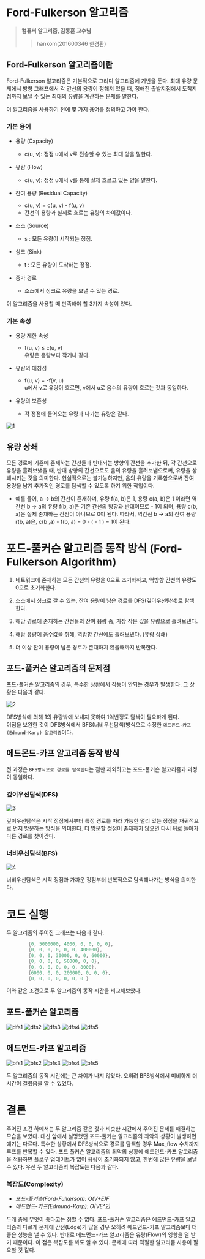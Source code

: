 # Ford-Fulkerson 알고리즘

> **컴퓨터 알고리즘, 김동훈 교수님**
>
> > hankom(201600346 한경환)

## Ford-Fulkerson 알고리즘이란

Ford-Fulkerson 알고리즘은 기본적으로 그리디 알고리즘에 기반을 둔다. 최대 유량 문제에서 방향 그래프에서 각 간선의 용량이 정해져 있을 때, 정해진 출발지점에서 도착지점까지 보낼 수 있는 최대의 유량을 계산하는 문제를 말한다.

이 알고리즘을 사용하기 전에 몇 가지 용어를 정의하고 가야 한다.

### 기본 용어

- 용량 (Capacity)

  - c(u, v): 정점 u에서 v로 전송할 수 있는 최대 양을 말한다.

- 유량 (Flow)

  - c(u, v): 정점 u에서 v를 통해 실제 흐르고 있는 양을 말한다.

- 잔여 용량 (Residual Capacity)

  - c(u, v) = c(u, v) - f(u, v)
  - 간선의 용량과 실제로 흐르는 유량의 차이값이다.

- 소스 (Source)

  - s : 모든 유량이 시작되는 정점.

- 싱크 (Sink)

  - t : 모든 유량이 도착하는 정점.

- 증가 경로
  - 소스에서 싱크로 유량을 보낼 수 있는 경로.

이 알고리즘을 사용할 때 만족해야 할 3가지 속성이 있다.

### 기본 속성

- 용량 제한 속성

  - f(u, v) ≤ c(u, v)  
    유량은 용량보다 작거나 같다.

- 유량의 대칭성

  - f(u, v) = -f(v, u)  
    u에서 v로 유량이 흐르면, v에서 u로 음수의 유량이 흐르는 것과 동일하다.

- 유량의 보존성
  - 각 정점에 들어오는 유량과 나가는 유량은 같다.

![1](https://raw.githubusercontent.com/Hankom/ford_fulkerson_algorithm/main/img/1.png)

## 유량 상쇄

모든 경로에 기존에 존재하는 간선들과 반대되는 방향의 간선을 추가한 뒤, 각 간선으로 유량을 흘려보냈을 때, 반대 방향의 간선으로도 음의 유량을 흘려보냄으로써, 유량을 상쇄시키는 것을 의미한다. 현실적으로는 불가능하지만, 음의 유량을 기록함으로써 잔여 용량을 남겨 추가적인 경로를 탐색할 수 있도록 하기 위한 작업이다.

- 예를 들어, a → b의 간선이 존재하며, 유량 f(a, b)은 1, 용량 c(a, b)은 1 이라면 역간선 b → a의 유량 f(b, a)은 기존 간선의 방향과 반대이므로 - 1이 되며,
  용량 c(b, a)은 실제 존재하는 간선이 아니므로 0이 된다. 따라서, 역간선 b → a의 잔여 용량 r(b, a)은, c(b ,a) - f(b, a) = 0 - ( - 1 ) = 1이 된다.

# 포드-풀커슨 알고리즘 동작 방식 (Ford-Fulkerson Algorithm)

1. 네트워크에 존재하는 모든 간선의 유량을 0으로 초기화하고, 역방향 간선의 유량도 0으로 초기화한다.

2. 소스에서 싱크로 갈 수 있는, 잔여 용량이 남은 경로를 DFS(깊이우선탐색)로 탐색한다.

3. 해당 경로에 존재하는 간선들의 잔여 용량 중, 가장 작은 값을 유량으로 흘려보낸다.

4. 해당 유량에 음수값을 취해, 역방향 간선에도 흘려보낸다. (유량 상쇄)

5. 더 이상 잔여 용량이 남은 경로가 존재하지 않을때까지 반복한다.

## 포드-풀커슨 알고리즘의 문제점

포드-풀커슨 알고리즘의 경우, 특수한 상황에서 작동이 안되는 경우가 발생한다. 그 상황은 다음과 같다.

![2](https://raw.githubusercontent.com/Hankom/ford_fulkerson_algorithm/main/img/2.png)

DFS방식에 의해 1의 유량밖에 보내지 못하여 1억번정도 탐색이 필요하게 된다.  
이점을 보완한 것이 DFS방식에서 BFS(너비우선탐색)방식으로 수정한 `에드몬드-카프(Edmond-Karp) 알고리즘`이다.

## 에드몬드-카프 알고리즘 동작 방식

전 과정은 `BFS방식으로 경로를 탐색한다`는 점만 제외하고는 포드-풀커슨 알고리즘과 과정이 동일하다.

### 깊이우선탐색(DFS)

![3](https://raw.githubusercontent.com/Hankom/ford_fulkerson_algorithm/main/img/3.jpeg)

깊이우선탐색은 시작 정점에서부터 특정 경로를 따라 가능한 멀리 있는 정점을 재귀적으로 먼저 방문하는 방식을 의미한다. 더 방문할 정점이 존재하지 않으면 다시 뒤로 돌아가 다른 경로를 찾아간다.

### 너비우선탐색(BFS)

![4](https://raw.githubusercontent.com/Hankom/ford_fulkerson_algorithm/main/img/4.jpeg)

너비우선탐색은 시작 정점과 가까운 정점부터 반복적으로 탐색해나가는 방식을 의미한다.

# 코드 실행

두 알고리즘의 주어진 그래프는 다음과 같다.

```C++
        {0, 5000000, 4000, 0, 0, 0, 0},
        {0, 0, 0, 0, 0, 0, 400000},
        {0, 0, 0, 30000, 0, 0, 60000},
        {0, 0, 0, 0, 50000, 0, 0},
        {0, 0, 0, 0, 0, 0, 8000},
        {6000, 0, 0, 200000, 0, 0, 0},
        {0, 0, 0, 0, 0, 0, 0 }
```

이와 같은 조건으로 두 알고리즘의 동작 시간을 비교해보았다.

## 포드-풀커슨 알고리즘

![dfs1](https://raw.githubusercontent.com/Hankom/ford_fulkerson_algorithm/d45a207fb5b1a5ea811a3560fceafba66004c70d/img/dfs1.PNG)
![dfs2](https://raw.githubusercontent.com/Hankom/ford_fulkerson_algorithm/d45a207fb5b1a5ea811a3560fceafba66004c70d/img/dfs2.PNG)
![dfs3](https://raw.githubusercontent.com/Hankom/ford_fulkerson_algorithm/d45a207fb5b1a5ea811a3560fceafba66004c70d/img/dfs3.PNG)
![dfs4](https://raw.githubusercontent.com/Hankom/ford_fulkerson_algorithm/d45a207fb5b1a5ea811a3560fceafba66004c70d/img/dfs4.PNG)
![dfs5](https://raw.githubusercontent.com/Hankom/ford_fulkerson_algorithm/d45a207fb5b1a5ea811a3560fceafba66004c70d/img/dfs5.PNG)

## 에드먼드-카프 알고리즘

![bfs1](https://raw.githubusercontent.com/Hankom/ford_fulkerson_algorithm/d45a207fb5b1a5ea811a3560fceafba66004c70d/img/bfs1.PNG)
![bfs2](https://raw.githubusercontent.com/Hankom/ford_fulkerson_algorithm/d45a207fb5b1a5ea811a3560fceafba66004c70d/img/bfs2.PNG)
![bfs3](https://raw.githubusercontent.com/Hankom/ford_fulkerson_algorithm/d45a207fb5b1a5ea811a3560fceafba66004c70d/img/bfs3.PNG)
![bfs4](https://raw.githubusercontent.com/Hankom/ford_fulkerson_algorithm/d45a207fb5b1a5ea811a3560fceafba66004c70d/img/bfs4.PNG)
![bfs5](https://raw.githubusercontent.com/Hankom/ford_fulkerson_algorithm/d45a207fb5b1a5ea811a3560fceafba66004c70d/img/bfs5.PNG)

두 알고리즘의 동작 시간에는 큰 차이가 나지 않았다. 오히려 BFS방식에서 미비하게 더 시간이 걸렸음을 알 수 있었다.

# 결론

주어진 조건 하에서는 두 알고리즘 같은 값과 비슷한 시간에서 주어진 문제를 해결하는 모습을 보였다. 대신 앞에서 설명했던 포드-풀커슨 알고리즘의 최악의 상황이 발생하면 얘기는 다르다. 특수한 상황에서 DFS방식으로 경로를 탐색할 경우 Max_flow 수치까지 루프를 반복할 수 있다. 포드 풀커슨 알고리즘의 최악의 상황에 에드먼드-카프 알고리즘을 적용하면 플로우 업데이트가 없어 용량이 초기화되지 않고, 한번에 많은 유량을 보낼 수 있다. 우선 두 알고리즘의 복잡도는 다음과 같다.

### 복잡도(Complexity)

- _포드-풀커슨(Ford-Fulkerson): O(V+E)F_
- _에드먼드-카프(Edmund-Karp): O(VE^2)_

두개 중에 무엇이 좋다고는 정할 수 없다. 포드-풀커슨 알고리즘은 에드먼드-카프 알고리즘과 다르게 문제에 간선(Edge)가 많을 경우 오히려 에드먼드-카프 알고리즘보다 더 좋은 성능을 낼 수 있다. 반대로 에드먼드-카프 알고리즘은 유량(Flow)의 영향을 덜 받기 때문이다. 이 점은 복잡도를 봐도 알 수 있다. 문제에 따라 적절한 알고리즘 사용이 필요할 것 같다.
